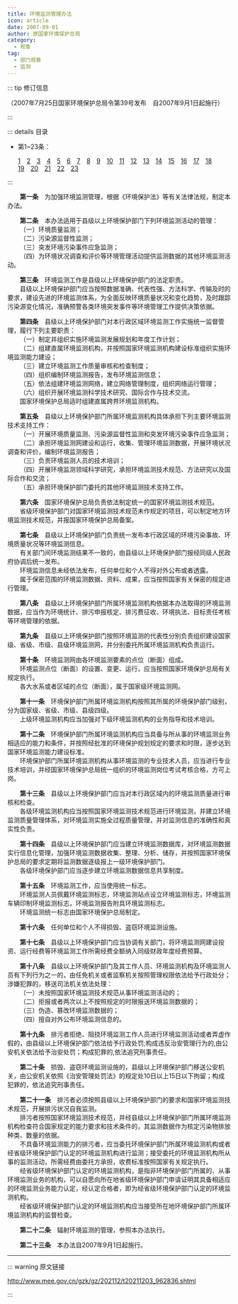 ```yaml
---
title: 环境监测管理办法
icon: article
date: 2007-09-01
author: 原国家环境保护总局
category:
  - 规章
tag:
  - 部门规章
  - 监测
---
```


::: tip 修订信息

（2007年7月25日国家环境保护总局令第39号发布&emsp;自2007年9月1日起施行）

:::

::: details 目录

- 第1~23条：
  
  [1](#t1)&emsp;[2](#t2)&emsp;[3](#t3)&emsp;[4](#t4)&emsp;[5](#t5)&emsp;[6](#t6)&emsp;[7](#t7)&emsp;[8](#t8)&emsp;[9](#t9)&emsp;[10](#t10)&emsp;[11](#t11)&emsp;[12](#t12)&emsp;[13](#t13)&emsp;[14](#t14)&emsp;[15](#t15)&emsp;[16](#t16)&emsp;[17](#t17)&emsp;[18](#t18)&emsp;[19](#t19)&emsp;[20](#t20)&emsp;[21](#t21)&emsp;[22](#t22)&emsp;[23](#t23)

:::

<p id="t1">&emsp;&emsp;<b>第一条</b>&emsp;为加强环境监测管理，根据《环境保护法》等有关法律法规，制定本办法。</p>
<p id="t2">&emsp;&emsp;<b>第二条</b>&emsp;本办法适用于县级以上环境保护部门下列环境监测活动的管理：<br>
&emsp;&emsp;（一）环境质量监测；<br>
&emsp;&emsp;（二）污染源监督性监测；<br>
&emsp;&emsp;（三）突发环境污染事件应急监测；<br>
&emsp;&emsp;（四）为环境状况调查和评价等环境管理活动提供监测数据的其他环境监测活动。</p>
<p id="t3">&emsp;&emsp;<b>第三条</b>&emsp;环境监测工作是县级以上环境保护部门的法定职责。<br>
&emsp;&emsp;县级以上环境保护部门应当按照数据准确、代表性强、方法科学、传输及时的要求，建设先进的环境监测体系，为全面反映环境质量状况和变化趋势，及时跟踪污染源变化情况，准确预警各类环境突发事件等环境管理工作提供决策依据。</p>
<p id="t4">&emsp;&emsp;<b>第四条</b>&emsp;县级以上环境保护部门对本行政区域环境监测工作实施统一监督管理，履行下列主要职责：<br>
&emsp;&emsp;（一）制定并组织实施环境监测发展规划和年度工作计划；<br>
&emsp;&emsp;（二）组建直属环境监测机构，并按照国家环境监测机构建设标准组织实施环境监测能力建设；<br>
&emsp;&emsp;（三）建立环境监测工作质量审核和检查制度；<br>
&emsp;&emsp;（四）组织编制环境监测报告，发布环境监测信息；<br>
&emsp;&emsp;（五）依法组建环境监测网络，建立网络管理制度，组织网络运行管理；<br>
&emsp;&emsp;（六）组织开展环境监测科学技术研究、国际合作与技术交流。<br>
&emsp;&emsp;国家环境保护总局适时组建直属跨界环境监测机构。</p>
<p id="t5">&emsp;&emsp;<b>第五条</b>&emsp;县级以上环境保护部门所属环境监测机构具体承担下列主要环境监测技术支持工作：<br>
&emsp;&emsp;（一）开展环境质量监测、污染源监督性监测和突发环境污染事件应急监测；<br>
&emsp;&emsp;（二）承担环境监测网建设和运行，收集、管理环境监测数据，开展环境状况调查和评价，编制环境监测报告；<br>
&emsp;&emsp;（三）负责环境监测人员的技术培训；<br>
&emsp;&emsp;（四）开展环境监测领域科学研究，承担环境监测技术规范、方法研究以及国际合作和交流；<br>
&emsp;&emsp;（五）承担环境保护部门委托的其他环境监测技术支持工作。</p>
<p id="t6">&emsp;&emsp;<b>第六条</b>&emsp;国家环境保护总局负责依法制定统一的国家环境监测技术规范。<br>
&emsp;&emsp;省级环境保护部门对国家环境监测技术规范未作规定的项目，可以制定地方环境监测技术规范，并报国家环境保护总局备案。</p>
<p id="t7">&emsp;&emsp;<b>第七条</b>&emsp;县级以上环境保护部门负责统一发布本行政区域的环境污染事故、环境质量状况等环境监测信息。<br>
&emsp;&emsp;有关部门间环境监测结果不一致的，由县级以上环境保护部门报经同级人民政府协调后统一发布。<br>
&emsp;&emsp;环境监测信息未经依法发布，任何单位和个人不得对外公布或者透露。<br>
&emsp;&emsp;属于保密范围的环境监测数据、资料、成果，应当按照国家有关保密的规定进行管理。</p>
<p id="t8">&emsp;&emsp;<b>第八条</b>&emsp;县级以上环境保护部门所属环境监测机构依据本办法取得的环境监测数据，应当作为环境统计、排污申报核定、排污费征收、环境执法、目标责任考核等环境管理的依据。</p>
<p id="t9">&emsp;&emsp;<b>第九条</b>&emsp;县级以上环境保护部门按照环境监测的代表性分别负责组织建设国家级、省级、市级、县级环境监测网，并分别委托所属环境监测机构负责运行。</p>
<p id="t10">&emsp;&emsp;<b>第十条</b>&emsp;环境监测网由各环境监测要素的点位（断面）组成。<br>
&emsp;&emsp;环境监测点位（断面）的设置、变更、运行，应当按照国家环境保护总局有关规定执行。<br>
&emsp;&emsp;各大水系或者区域的点位（断面），属于国家级环境监测网。</p>
<p id="t11">&emsp;&emsp;<b>第十一条</b>&emsp;环境保护部门所属环境监测机构按照其所属的环境保护部门级别，分为国家级、省级、市级、县级四级。<br>
&emsp;&emsp;上级环境监测机构应当加强对下级环境监测机构的业务指导和技术培训。</p>
<p id="t12">&emsp;&emsp;<b>第十二条</b>&emsp;环境保护部门所属环境监测机构应当具备与所从事的环境监测业务相适应的能力和条件，并按照经批准的环境保护规划规定的要求和时限，逐步达到国家环境监测能力建设标准。<br>
&emsp;&emsp;环境保护部门所属环境监测机构从事环境监测的专业技术人员，应当进行专业技术培训，并经国家环境保护总局统一组织的环境监测岗位考试考核合格，方可上岗。</p>
<p id="t13">&emsp;&emsp;<b>第十三条</b>&emsp;县级以上环境保护部门应当对本行政区域内的环境监测质量进行审核和检查。<br>
&emsp;&emsp;各级环境监测机构应当按照国家环境监测技术规范进行环境监测，并建立环境监测质量管理体系，对环境监测实施全过程质量管理，并对监测信息的准确性和真实性负责。</p>
<p id="t14">&emsp;&emsp;<b>第十四条</b>&emsp;县级以上环境保护部门应当建立环境监测数据库，对环境监测数据实行信息化管理，加强环境监测数据收集、整理、分析、储存，并按照国家环境保护总局的要求定期将监测数据逐级报上一级环境保护部门。<br>
&emsp;&emsp;各级环境保护部门应当逐步建立环境监测数据信息共享制度。</p>
<p id="t15">&emsp;&emsp;<b>第十五条</b>&emsp;环境监测工作，应当使用统一标志。<br>
&emsp;&emsp;环境监测人员佩戴环境监测标志，环境监测站点设立环境监测标志，环境监测车辆印制环境监测标志，环境监测报告附具环境监测标志。<br>
&emsp;&emsp;环境监测统一标志由国家环境保护总局制定。</p>
<p id="t16">&emsp;&emsp;<b>第十六条</b>&emsp;任何单位和个人不得损毁、盗窃环境监测设施。</p>
<p id="t17">&emsp;&emsp;<b>第十七条</b>&emsp;县级以上环境保护部门应当协调有关部门，将环境监测网建设投资、运行经费等环境监测工作所需经费全额纳入同级财政年度经费预算。</p>
<p id="t18">&emsp;&emsp;<b>第十八条</b>&emsp;县级以上环境保护部门及其工作人员、环境监测机构及环境监测人员有下列行为之一的，由任免机关或者监察机关按照管理权限依法给予行政处分；涉嫌犯罪的，移送司法机关依法处理：<br>
&emsp;&emsp;（一）未按照国家环境监测技术规范从事环境监测活动的；<br>
&emsp;&emsp;（二）拒报或者两次以上不按照规定的时限报送环境监测数据的；<br>
&emsp;&emsp;（三）伪造、篡改环境监测数据的；<br>
&emsp;&emsp;（四）擅自对外公布环境监测信息的。</p>
<p id="t19">&emsp;&emsp;<b>第十九条</b>&emsp;排污者拒绝、阻挠环境监测工作人员进行环境监测活动或者弄虚作假的，由县级以上环境保护部门依法给予行政处罚;构成违反治安管理行为的,由公安机关依法给予治安处罚；构成犯罪的,依法追究刑事责任。</p>
<p id="t20">&emsp;&emsp;<b>第二十条</b>&emsp;损毁、盗窃环境监测设施的，县级以上环境保护部门移送公安机关，由公安机关依照《治安管理处罚法》的规定处10日以上15日以下拘留；构成犯罪的，依法追究刑事责任。</p>
<p id="t21">&emsp;&emsp;<b>第二十一条</b>&emsp;排污者必须按照县级以上环境保护部门的要求和国家环境监测技术规范，开展排污状况自我监测。<br>
&emsp;&emsp;排污者按照国家环境监测技术规范，并经县级以上环境保护部门所属环境监测机构检查符合国家规定的能力要求和技术条件的，其监测数据作为核定污染物排放种类、数量的依据。<br>
&emsp;&emsp;不具备环境监测能力的排污者，应当委托环境保护部门所属环境监测机构或者经省级环境保护部门认定的环境监测机构进行监测；接受委托的环境监测机构所从事的监测活动，所需经费由委托方承担，收费标准按照国家有关规定执行。<br>
&emsp;&emsp;经省级环境保护部门认定的环境监测机构，是指非环境保护部门所属的、从事环境监测业务的机构，可以自愿向所在地省级环境保护部门申请证明其具备相适应的环境监测业务能力认定，经认定合格者，即为经省级环境保护部门认定的环境监测机构。<br>
&emsp;&emsp;经省级环境保护部门认定的环境监测机构应当接受所在地环境保护部门所属环境监测机构的监督检查。</p>
<p id="t22">&emsp;&emsp;<b>第二十二条</b>&emsp;辐射环境监测的管理，参照本办法执行。</p>
<p id="t23">&emsp;&emsp;<b>第二十三条</b>&emsp;本办法自2007年9月1日起施行。</p>

---

::: warning 原文链接

<http://www.mee.gov.cn/gzk/gz/202112/t20211203_962836.shtml>

:::